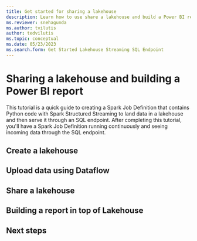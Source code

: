 ```yaml
---
title: Get started for sharing a lakehouse
description: Learn how to use share a lakehouse and build a Power BI report on top of it.
ms.reviewer: snehagunda
ms.author: tvilutis
author: tedvilutis
ms.topic: conceptual
ms.date: 05/23/2023
ms.search.form: Get Started Lakehouse Streaming SQL Endpoint
---
```


# Sharing a lakehouse and building a Power BI report

This tutorial is a quick guide to creating a Spark Job Definition that contains Python code with Spark Structured Streaming to land data in a lakehouse and then serve it through an SQL endpoint. After completing this tutorial, you'll have a Spark Job Definition running continuously and seeing incoming data through the SQL endpoint.

## Create a lakehouse

## Upload data using Dataflow

## Share a lakehouse

## Building a report in top of Lakehouse

## Next steps